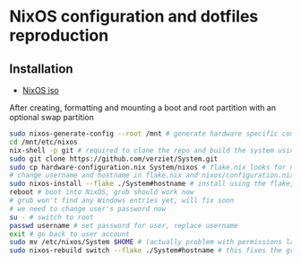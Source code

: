 # NixOS configuration and dotfiles reproduction

## Installation
- [NixOS iso](https://nixos.org/download/)

After creating, formatting and mounting a boot and root partition with an optional swap partition
```bash
sudo nixos-generate-config --root /mnt # generate hardware specific config
cd /mnt/etc/nixos
nix-shell -p git # required to clone the repo and build the system using flakes
sudo git clone https://github.com/verziet/System.git
sudo cp hardware-configuration.nix System/nixos # flake.nix looks for nixos/hardware-configuation.nix
# change username and hostname in flake.nix and nixos/configuration.nix
sudo nixos-install --flake ./System#hostname # install using the flake, replace hostname
reboot # boot into NixOS, grub should work now
# grub won't find any Windows entries yet, will fix soon
# we need to change user's password now
su - # switch to root
passwd username # set password for user, replace username
exit # go back to user account
sudo mv /etc/nixos/System $HOME # (actually problem with permissions later) move System directory to home directory for easier access
sudo nixos-rebuild switch --flake ./System#hostname # this fixes the grub Windows entries
```
